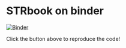 # STRbook on binder

[![Binder](https://mybinder.org/badge_logo.svg)](https://mybinder.org/v2/gh/Michaelyc/STRbook_binder/master)

Click the button above to reproduce the code!

